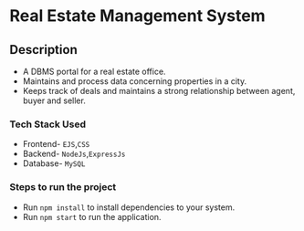 # Real Estate Management System

## Description
* A DBMS portal for a real estate office.
* Maintains and process data concerning properties in a city.
* Keeps track of deals and maintains a strong relationship between agent, buyer and seller.

### Tech Stack Used

* Frontend- `EJS`,`CSS`
* Backend- `NodeJs`,`ExpressJs`
* Database- `MySQL`

### Steps to run the project
* Run `npm install` to install dependencies to your system.
* Run `npm start` to run the application.
